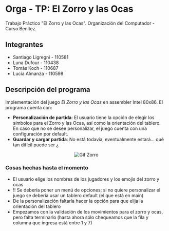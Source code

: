 # Orga - TP: El Zorro y las Ocas

Trabajo Práctico "El Zorro y las Ocas". Organización del Computador - Curso Benítez.

## Integrantes
- Santiago Ligregni - 110581
- Luna Dufour - 110438
- Tomás Koch - 110687
- Lucía Almanza - 110598

## Descripción del programa

Implementación del juego _El Zorro y las Ocas_ en assembler Intel 80x86. El programa cuenta con:

- **Personalización de partida**: El usuario tiene la opción de elegir los símbolos para el Zorro y las Ocas, así como la orientación del tablero. En caso que no se desee personalizar, el juego cuenta con una configuración por default.
- **Guardar y cargar partida**: No está todavía, eventualmente estará... qué tan difícil puede ser ¿

<div style="text-align: center;">
  <img src="https://i.pinimg.com/originals/7f/24/4e/7f244e0236bde8ea6056384286304a26.gif" alt="Gif Zorro">
</div>

### Cosas hechas hasta el momento

- El usuario elige los nombres de los jugadores y los emojis del zorro y ocas
- !! Se debería poner un menú de opciones; si no quiere personalizar el juego se debería usar un tablero default (el que está en main)
- De la personalización faltaría hacer la opción para que elija la orientación del tablero
- Empezamos con la validación de los movimientos para el zorro y ocas, pero falta terminarlo (hasta ahora sólo chequeamos que la fila y columna que ingresa está entre 1 y 7)